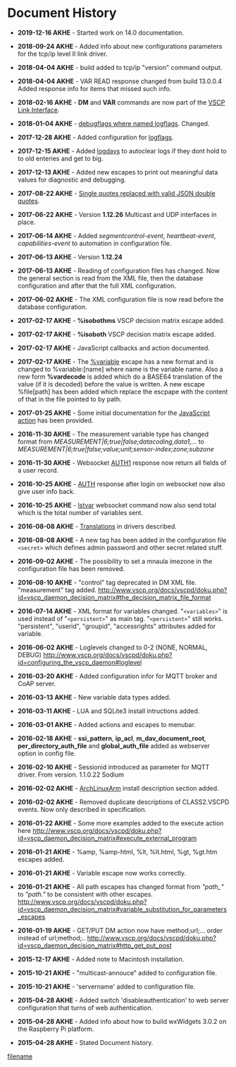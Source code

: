 # Document History

*  **2019-12-16 AKHE** - Started work on 14.0 documentation.

*  **2018-09-24 AKHE** - Added info about new configurations parameters for the tcp/ip level II link driver.

*  **2018-04-04 AKHE** - build added to tcp/ip "version" command output.

*  **2018-04-04 AKHE** - VAR READ response changed from build 13.0.0.4  Added response info for items that missed such info.

*  **2018-02-16 AKHE** - **DM** and **VAR** commands are now part of the [VSCP Link Interface](http://www.vscp.org/docs/vscpd/doku.php?id=vscp_daemon_tcp_ip_protocol_description).

*  **2018-01-04 AKHE** - [debugflags where named logflags](http://www.vscp.org/docs/vscpd/doku.php?id=configuring_the_vscp_daemon#debugflags1). Changed.

*  **2017-12-28 AKHE** - Added configuration for [logflags](http://www.vscp.org/docs/vscpd/doku.php?id=configuring_the_vscp_daemon#logflags1).

*  **2017-12-15 AKHE** - Added [logdays](http://www.vscp.org/docs/vscpd/doku.php?id=configuring_the_vscp_daemon#logdays) to autoclear logs if they dont hold to to old enteries and get to big.

*  **2017-12-13 AKHE** - Added new escapes to print out meaningful data values for diagnostic and debugging.

*  **2017-08-22 AKHE** - [Single quotes replaced with valid JSON double quotes](http://www.vscp.org/docs/vscpd/doku.php?id=javascript_callbacks).

*  **2017-06-22 AKHE** - Version **1.12.26** Multicast and UDP interfaces in place.

*  **2017-06-14 AKHE** - Added *segmentcontrol-event*, *heartbeat-event*, *capabilities-event* to automation in configuration file.

*  **2017-06-13 AKHE** - Version **1.12.24**

*  **2017-06-13 AKHE** - Reading of configuration files has changed. Now the general section is read from the XML file, then the database configuration and after that the full XML configuration.

*  **2017-06-02 AKHE** - The XML configuration file is now read before the database configuration.

*  **2017-02-17 AKHE** - **%isobothms** VSCP decision matrix escape added.

*  **2017-02-17 AKHE** - **%isoboth** VSCP decision matrix escape added.

*  **2017-02-17 AKHE** - JavaScript callbacks and action documented.

*  **2017-02-17 AKHE** - The [%variable](http://www.vscp.org/docs/vscpd/doku.php?id=vscp_daemon_decision_matrix#variable_substitution_for_parameters_escapes) escape has a new format and is changed to %variable:[name] where name is the variable name. Also a new form **%vardecode** is added which do a BASE64 translation of the value (if it is decoded) before the value is written. A new escape %file[path] has been added which replace the escpape with the content of that in the file pointed to by path.

*  **2017-01-25 AKHE** - Some initial documentation for the [JavaScript action](http://www.vscp.org/docs/vscpd/doku.php?id=vscp_daemon_decision_matrix#run_javascript) has been provided.

*  **2016-11-30 AKHE** - The measurement variable type has changed format from *MEASUREMENT|6;true|false;datacoding,data1,…* to *MEASUREMENT|6;true|false;value;unit;sensor-index;zone;subzone* 

*  **2016-11-30 AKHE** - Websocket [AUTH1](http://www.vscp.org/docs/vscpd/doku.php?id=vscp_daemon_websocket_protocol_description#auth) response now return all fields of a user record.

*  **2016-10-25 AKHE** - [AUTH](http://www.vscp.org/docs/vscpd/doku.php?id=vscp_daemon_websocket_protocol_description#auth) response after login on websocket now also give user info back.

*  **2016-10-25 AKHE** - [lstvar](http://www.vscp.org/docs/vscpd/doku.php?id=vscp_daemon_websocket_protocol_description#lstvar) websocket command now also send total which is the total number of variables sent.

*  **2016-08-08 AKHE** - [Translations](http://www.vscp.org/docs/vscpd/doku.php?id=configuring_the_vscp_daemon#level_i_drivers)  in drivers described.

*  **2016-08-08 AKHE** - A new tag has been added in the configuration file `<secret>` which defines admin password and other secret related stuff.

*  **2016-09-02 AKHE** - The possibility to set a mnaula imezone in the configuration file has been removed.                   

*  **2016-08-10 AKHE** - "control" tag deprecated in DM XML file. "measurement" tag added. http://www.vscp.org/docs/vscpd/doku.php?id=vscp_daemon_decision_matrix#the_decision_matrix_file_format

*  **2016-07-14 AKHE** - XML format for variables changed. "`<variables>`" is used instead of "`<persistent>`" as main tag. "`<persistent>`" still works. "persistent", "userid", "groupid", "accessrights" attributes added for variable.

*  **2016-06-02 AKHE** - Loglevels changed to 0-2 (NONE, NORMAL, DEBUG) http://www.vscp.org/docs/vscpd/doku.php?id=configuring_the_vscp_daemon#loglevel

*  **2016-03-20 AKHE** - Added configuration infor for MQTT broker and CoAP server.

*  **2016-03-13 AKHE** - New variable data types added. 

*  **2016-03-11 AKHE** - LUA and SQLite3 install intructions added. 

*  **2016-03-01 AKHE** - Added actions and escapes to menubar.

*  **2016-02-18 AKHE** - **ssi_pattern**, **ip_acl**, **m_dav_document_root**, **per_directory_auth_file** and **global_auth_file**  added as webserver option in config file.

*  **2016-02-10 AKHE** - Sessionid introduced as parameter for MQTT driver. From version. 1.1.0.22 Sodium

*  **2016-02-02 AKHE** - [ArchLinuxArm](http://www.vscp.org/docs/vscpd/doku.php?id=setting_up_the_system_on_an%20embeded%20ArchLinuxArm%20system) install description section added.

*  **2016-02-02 AKHE** - Removed duplicate descriptions of CLASS2.VSCPD events. Now only described in specification.

*  **2016-01-22 AKHE** - Some more examples added to the execute action here http://www.vscp.org/docs/vscpd/doku.php?id=vscp_daemon_decision_matrix#execute_external_program

*  **2016-01-21 AKHE** - %amp, %amp-html, %lt, %lt.html, %gt, %gt.htm escapes added.

*  **2016-01-21 AKHE** - Variable escape now works correctly. 

*  **2016-01-21 AKHE** - All path escapes has changed format from *"path_"* to *"path."* to be consistent with other escapes. http://www.vscp.org/docs/vscpd/doku.php?id=vscp_daemon_decision_matrix#variable_substitution_for_parameters_escapes

*  **2016-01-19 AKHE** - GET/PUT DM action now have method;url;... order instead of url;method;.. http://www.vscp.org/docs/vscpd/doku.php?id=vscp_daemon_decision_matrix#http_get_put_post

*  **2015-12-17 AKHE** - Added note to Macintosh installation.

*  **2015-10-21 AKHE** - "multicast-annouce" added to configuration file.

*  **2015-10-21 AKHE** - 'servername' added to configuration file.

*  **2015-04-28 AKHE** - Added switch 'disableauthentication' to web server configuration that turns of web authentication.

*  **2015-04-28 AKHE** - Added info about how to build wxWidgets 3.0.2 on the Raspberry Pi platform.

*  **2015-04-28 AKHE** - Stated Document history.


[filename](./bottom_copyright.md ':include')
